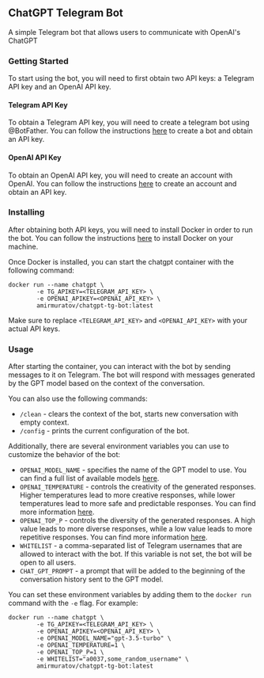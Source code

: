 ## ChatGPT Telegram Bot

A simple Telegram bot that allows users to communicate with OpenAI's ChatGPT

### Getting Started

To start using the bot, you will need to first obtain two API keys: a Telegram API key and an OpenAI API key.

#### Telegram API Key

To obtain a Telegram API key, you will need to create a telegram bot using @BotFather. You can follow the instructions [here](https://core.telegram.org/bots/features#creating-a-new-bot) to create a bot and obtain an API key.

#### OpenAI API Key

To obtain an OpenAI API key, you will need to create an account with OpenAI. You can follow the instructions [here](https://platform.openai.com/docs/api-reference/authentication) to create an account and obtain an API key.

### Installing

After obtaining both API keys, you will need to install Docker in order to run the bot. You can follow the instructions [here](https://docs.docker.com/get-docker/) to install Docker on your machine.

Once Docker is installed, you can start the chatgpt container with the following command:

```
docker run --name chatgpt \
        -e TG_APIKEY=<TELEGRAM_API_KEY> \
        -e OPENAI_APIKEY=<OPENAI_API_KEY> \
        amirmuratov/chatgpt-tg-bot:latest
```

Make sure to replace `<TELEGRAM_API_KEY>` and `<OPENAI_API_KEY>` with your actual API keys.

### Usage

After starting the container, you can interact with the bot by sending messages to it on Telegram. The bot will respond with messages generated by the GPT model based on the context of the conversation.

You can also use the following commands:

* `/clean` - clears the context of the bot, starts new conversation with empty context.
* `/config` - prints the current configuration of the bot.

Additionally, there are several environment variables you can use to customize the behavior of the bot:

* `OPENAI_MODEL_NAME` - specifies the name of the GPT model to use. You can find a full list of available models [here](https://platform.openai.com/docs/models/model-endpoint-compatibility).
* `OPENAI_TEMPERATURE` - controls the creativity of the generated responses. Higher temperatures lead to more creative responses, while lower temperatures lead to more safe and predictable responses. You can find more information [here](https://platform.openai.com/docs/api-reference/chat/create#chat/create-temperature).
* `OPENAI_TOP_P` - controls the diversity of the generated responses. A high value leads to more diverse responses, while a low value leads to more repetitive responses. You can find more information [here](https://platform.openai.com/docs/api-reference/chat/create#chat/create-top_p).
* `WHITELIST` - a comma-separated list of Telegram usernames that are allowed to interact with the bot. If this variable is not set, the bot will be open to all users.
* `CHAT_GPT_PROMPT` - a prompt that will be added to the beginning of the conversation history sent to the GPT model.

You can set these environment variables by adding them to the `docker run` command with the `-e` flag. For example:

```
docker run --name chatgpt \
        -e TG_APIKEY=<TELEGRAM_API_KEY> \
        -e OPENAI_APIKEY=<OPENAI_API_KEY> \
        -e OPENAI_MODEL_NAME="gpt-3.5-turbo" \
        -e OPENAI_TEMPERATURE=1 \
        -e OPENAI_TOP_P=1 \
        -e WHITELIST="a0037,some_random_username" \
        amirmuratov/chatgpt-tg-bot:latest
```